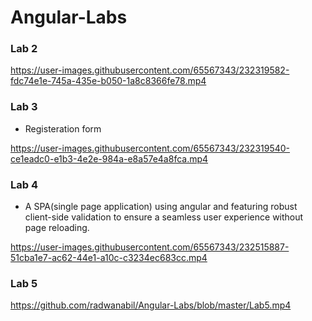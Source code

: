 # Angular-Labs



### Lab 2

https://user-images.githubusercontent.com/65567343/232319582-fdc74e1e-745a-435e-b050-1a8c8366fe78.mp4



### Lab 3
* Registeration form

https://user-images.githubusercontent.com/65567343/232319540-ce1eadc0-e1b3-4e2e-984a-e8a57e4a8fca.mp4



### Lab 4
* A SPA(single page application) using angular and featuring robust client-side validation to ensure a seamless user experience without page reloading.

https://user-images.githubusercontent.com/65567343/232515887-51cba1e7-ac62-44e1-a10c-c3234ec683cc.mp4

### Lab 5 
https://github.com/radwanabil/Angular-Labs/blob/master/Lab5.mp4

